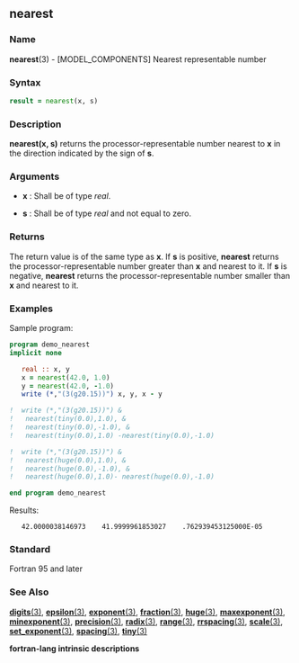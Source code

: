 ## nearest

### **Name**

**nearest**(3) - \[MODEL_COMPONENTS\] Nearest representable number

### **Syntax**

```fortran
result = nearest(x, s)
```

### **Description**

**nearest(x, s)** returns the processor-representable number nearest to
**x** in the direction indicated by the sign of **s**.

### **Arguments**

- **x**
  : Shall be of type _real_.

- **s**
  : Shall be of type _real_ and not equal to zero.

### **Returns**

The return value is of the same type as **x**. If **s** is positive, **nearest**
returns the processor-representable number greater than **x** and nearest to
it. If **s** is negative, **nearest** returns the processor-representable number
smaller than **x** and nearest to it.

### **Examples**

Sample program:

```fortran
program demo_nearest
implicit none

   real :: x, y
   x = nearest(42.0, 1.0)
   y = nearest(42.0, -1.0)
   write (*,"(3(g20.15))") x, y, x - y

!  write (*,"(3(g20.15))") &
!   nearest(tiny(0.0),1.0), &
!   nearest(tiny(0.0),-1.0), &
!   nearest(tiny(0.0),1.0) -nearest(tiny(0.0),-1.0)

!  write (*,"(3(g20.15))") &
!   nearest(huge(0.0),1.0), &
!   nearest(huge(0.0),-1.0), &
!   nearest(huge(0.0),1.0)- nearest(huge(0.0),-1.0)

end program demo_nearest
```

Results:

```text
   42.0000038146973    41.9999961853027    .762939453125000E-05
```

### **Standard**

Fortran 95 and later

### **See Also**

[**digits**(3)](DIGITS),
[**epsilon**(3)](EPSILON),
[**exponent**(3)](EXPONENT),
[**fraction**(3)](FRACTION),
[**huge**(3)](HUGE),
[**maxexponent**(3)](MAXEXPONENT),
[**minexponent**(3)](MINEXPONENT),
[**precision**(3)](PRECISION),
[**radix**(3)](RADIX),
[**range**(3)](RANGE),
[**rrspacing**(3)](RRSPACING),
[**scale**(3)](SCALE),
[**set_exponent**(3)](SET_EXPONENT),
[**spacing**(3)](SPACING),
[**tiny**(3)](TINY)

__fortran-lang intrinsic descriptions__
